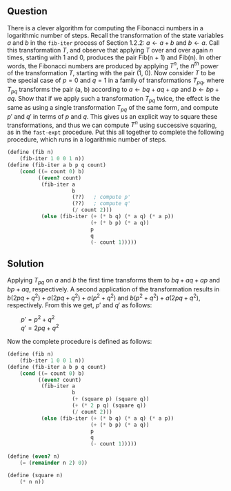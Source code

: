 Question
--------
There is a clever algorithm for computing the Fibonacci numbers in a
logarithmic number of steps. Recall the transformation of the state variables
$a$ and $b$ in the `fib-iter` process of Section 1.2.2: $a \leftarrow a+b$ and
$b \leftarrow a$. Call this transformation _T_, and observe that applying _T_
over and over again $n$ times, starting with 1 and 0, produces the pair
Fib(n + 1) and Fib(n).  In other words, the Fibonacci numbers are produced by
applying $T^n$, the $n^{th}$ power of the transformation _T_, starting with
the pair (1, 0). Now consider _T_ to be the special case of $p = 0$ and
$q = 1$ in a family of transformations $T_{pq}$, where $T_{pq}$ transforms the
pair (a, b) according to $a \leftarrow bq+aq + ap$ and $b \leftarrow bp + aq$.
Show that if we apply such a transformation $T_{pq}$ twice, the effect is the
same as using a single transformation $T_{pq}$ of the same form, and compute
$p \prime$ and $q \prime$ in terms of $p$ and $q$. This gives us an explicit
way to square these transformations, and thus we can compute $T^n$ using
successive squaring, as in the `fast-expt` procedure. Put this all together
to complete the following procedure, which runs in a logarithmic number of
steps.

```scheme
(define (fib n)
    (fib-iter 1 0 0 1 n))
(define (fib-iter a b p q count)
    (cond ((= count 0) b)
          ((even? count)
           (fib-iter a
                     b
                     (??)   ; compute p'
                     (??)   ; compute q'
                     (/ count 2)))
           (else (fib-iter (+ (* b q) (* a q) (* a p))
                           (+ (* b p) (* a q))
                           p
                           q
                           (- count 1)))))

```

Solution
--------

Applying $T_{pq}$ on $a$ and $b$ the first time transforms them to
$bq + aq + ap$ and $bp + aq$, respectively. A second application of the
transformation results in $b(2pq + q^2) + a(2pq + q^2) + a(p^2 + q^2)$ and
$b(p^2 + q^2) + a(2pq + q^2)$, respectively. From this we get,
$p\prime$ and $q\prime$ as follows:

$\qquad p \prime = p^2 + q^2$ \
$\qquad q \prime = 2pq + q^2$

Now the complete procedure is defined as follows:

```scheme
(define (fib n)
    (fib-iter 1 0 0 1 n))
(define (fib-iter a b p q count)
    (cond ((= count 0) b)
          ((even? count)
           (fib-iter a
                     b
                     (+ (square p) (square q))
                     (+ (* 2 p q) (square q))
                     (/ count 2)))
           (else (fib-iter (+ (* b q) (* a q) (* a p))
                           (+ (* b p) (* a q))
                           p
                           q
                           (- count 1)))))

(define (even? n)
    (= (remainder n 2) 0))

(define (square n)
    (* n n))
```
